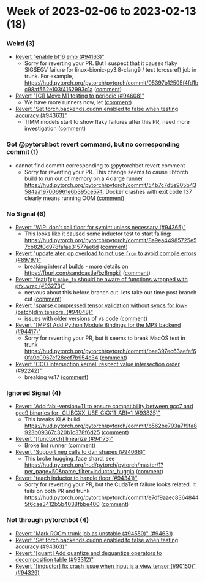 # Week of 2023-02-06 to 2023-02-13 (18)

### Weird (3)

- [Revert "enable bf16 emb (#94163)"](https://github.com/pytorch/pytorch/commit/53e4fe076a445a1f39ee10524e67f2735b0bee59)
  - Sorry for reverting your PR. But I suspect that it causes flaky SIGSEGV failure for linux-bionic-py3.8-clang9 / test (crossref) job in trunk.  For example, https://hud.pytorch.org/pytorch/pytorch/commit/05397b12505f4fd1bc98af562e103f4162993c1a ([comment](https://github.com/pytorch/pytorch/pull/94163#issuecomment-1419988170))
- [Revert "[CI] Move M1 testing to periodic (#94608)"](https://github.com/pytorch/pytorch/commit/111c86bfe5b6d4d7ff9c5baf266174b27c5f08ab)
  - We have more runners now, let ([comment](https://github.com/pytorch/pytorch/pull/94608#issuecomment-1426253925))
- [Revert "Set torch.backends.cudnn.enabled to false when testing accuracy (#94363)"](https://github.com/pytorch/pytorch/commit/10c430ba0a7256c506729f30b63057a7c6fffd0b)
  - TIMM models start to show flaky failures after this PR, need more investigation ([comment](https://github.com/pytorch/pytorch/pull/94363#issuecomment-1425163067))

### Got @pytorchbot revert command, but no corresponding commit (1)

- cannot find commit corresponding to @pytorchbot revert comment
  - Sorry for reverting your PR.  This change seems to cause libtorch build to run out of memory on a 4xlarge runner https://hud.pytorch.org/pytorch/pytorch/commit/54b7c7d5e905b43584aa197006961e6b395ce574.  Docker crashes with exit code 137 clearly means running OOM ([comment](https://github.com/pytorch/pytorch/pull/88575#issuecomment-1424953361))

### No Signal (6)

- [Revert "WIP: don't call floor for symint unless necessary (#94365)"](https://github.com/pytorch/pytorch/commit/490c8f67c59bd38bfbf038867b988b4bdf8a0150)
  - This looks like it caused some inductor test to start failing: https://hud.pytorch.org/pytorch/pytorch/commit/8a9ea44985725e57cb82f0d978fafae31577ae6d ([comment](https://github.com/pytorch/pytorch/pull/94365#issuecomment-1424571782))
- [Revert "update aten op overload to not use `from` to avoid compile errors (#89797)"](https://github.com/pytorch/pytorch/commit/f152a79be9612b824e1672b8f8cb88a414ce4c12)
  - breaking internal builds - more details on https://fburl.com/sandcastle/bz8mgkil ([comment](https://github.com/pytorch/pytorch/pull/89797#issuecomment-1425670075))
- [Revert "feat(fx): `make_fx` should be aware of functions wrapped with `@fx.wrap` (#93273)"](https://github.com/pytorch/pytorch/commit/fe007225392645baa3523690cd629cef34eca221)
  - nervous about this before branch cut. lets take our time post branch cut ([comment](https://github.com/pytorch/pytorch/pull/93273#issuecomment-1423573122))
- [Revert "sparse compressed tensor validation without syncs for low-(batch)dim tensors. (#94048)"](https://github.com/pytorch/pytorch/commit/f65a2064337ca9d27071e0016bb6c1559d6f6550)
  - issues with older versions of vs code ([comment](https://github.com/pytorch/pytorch/pull/94048#issuecomment-1422929108))
- [Revert "[MPS] Add Python Module Bindings for the MPS backend (#94417)"](https://github.com/pytorch/pytorch/commit/4fe365774af003d4069e156de94f18bf4056f85d)
  - Sorry for reverting your PR, but it seems to break MacOS test in trunk https://hud.pytorch.org/pytorch/pytorch/commit/bae397ec63aefef60fa9e0967ef28ecf7b954e34 ([comment](https://github.com/pytorch/pytorch/pull/94417#issuecomment-1426620880))
- [Revert "COO intersection kernel: respect value intersection order (#92242)"](https://github.com/pytorch/pytorch/commit/76ed1a81d14f18d6078f11d525aafe5de694cadb)
  - breaking vs17 ([comment](https://github.com/pytorch/pytorch/pull/92242#issuecomment-1424299859))

### Ignored Signal (4)

- [Revert "Add fabi-version=11 to ensure compatibility between gcc7 and gcc9 binaries for _GLIBCXX_USE_CXX11_ABI=1 (#93835)"](https://github.com/pytorch/pytorch/commit/106339489856bceec64bca2a55947c9f9e5f7f61)
  - This breaks XLA build https://hud.pytorch.org/pytorch/pytorch/commit/b562be793a7f9fa8923b09367c320b1c378f6d25 ([comment](https://github.com/pytorch/pytorch/pull/93835#issuecomment-1420196297))
- [Revert "[functorch] linearize (#94173)"](https://github.com/pytorch/pytorch/commit/e0e4f1a8905a6b0fdbc1277a8400dd2727bc5383)
  - Broke lint runner ([comment](https://github.com/pytorch/pytorch/pull/94173#issuecomment-1423869889))
- [Revert "Support neg calls to dyn shapes (#94068)"](https://github.com/pytorch/pytorch/commit/0444b8f5605e3fe7ca2c48ea458bb3601cfc0f27)
  - This broke hugging_face shard, see https://hud.pytorch.org/hud/pytorch/pytorch/master/1?per_page=50&name_filter=inductor_huggin ([comment](https://github.com/pytorch/pytorch/pull/94068#issuecomment-1419499800))
- [Revert "teach inductor to handle floor (#94341)"](https://github.com/pytorch/pytorch/commit/6007874bbbd423755a2c05286d068e238c6f67ba)
  - Sorry for reverting your PR, but the CudaTest failure looks related.  It fails on both PR and trunk https://hud.pytorch.org/pytorch/pytorch/commit/e7df9aaec83648445f6cae3412b5b4038fbbe400 ([comment](https://github.com/pytorch/pytorch/pull/94341#issuecomment-1424704484))

### Not through pytorchbot (4)

- [Revert "Mark ROCm trunk job as unstable (#94550)" (#94631)](https://github.com/pytorch/pytorch/commit/6d1a9d7323536c638b9613e37dc57cc8e5d06758)
- [Revert "Set torch.backends.cudnn.enabled to false when testing accuracy (#94363)"](https://github.com/pytorch/pytorch/commit/ca63040d2b7583ae7c8f066fff302473b591f194)
- [Revert "[quant] Add quantize and dequantize operators to decomposition table (#93312)"](https://github.com/pytorch/pytorch/commit/3a5a762443da7e733b4f6c6cf9574da92507967f)
- [Revert "[inductor] fix crash issue when input is a view tensor (#90150)" (#94329)](https://github.com/pytorch/pytorch/commit/567e6152da17e8afa9e5912a14f110a4330161bc)

